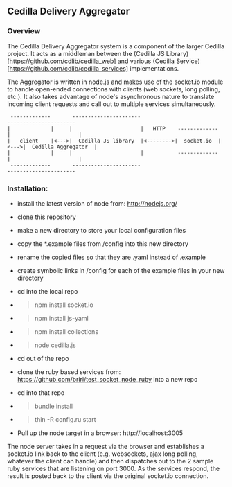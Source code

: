 ## Cedilla Delivery Aggregator

### Overview

The Cedilla Delivery Aggregator system is a component of the larger Cedilla project. It acts as a middleman between the (Cedilla JS Library)[https://github.com/cdlib/cedilla_web] and various (Cedilla Service)[https://github.com/cdlib/cedilla_services] implementations.

The Aggregator is written in node.js and makes use of the socket.io module to handle open-ended connections with clients (web sockets, long polling, etc.). It also takes advantage of node's asynchronous nature to translate incoming client requests and call out to multiple services simultaneously.


```
 -------------       ----------------------                                ----------------------
|             |     |                      |   HTTP    -------------      |                      |
|   client    |<--->|  Cedilla JS library  |<-------->|  socket.io  |<--->|  Cedilla Aggregator  |
|             |     |                      |           -------------      |                      |
 -------------       ----------------------                                ----------------------
```
 

### Installation:

* install the latest version of node from: http://nodejs.org/

* clone this repository

* make a new directory to store your local configuration files

* copy the *.example files from /config into this new directory

* rename the copied files so that they are .yaml instead of .example

* create symbolic links in /config for each of the example files in your new directory 

* cd into the local repo

* > npm install socket.io

* > npm install js-yaml

* > npm install collections

* > node cedilla.js

* cd out of the repo

* clone the ruby based services from: https://github.com/briri/test_socket_node_ruby into a new repo

* cd into that repo

* > bundle install

* > thin -R config.ru start

* Pull up the node target in a browser: http://localhost:3005 

The node server takes in a request via the browser and establishes a socket.io link back to the client (e.g. websockets, ajax long polling, whatever the client can handle) and then dispatches out to the 2 sample ruby services that are listening on port 3000. As the services respond, the result is posted back to the client via the original socket.io connection.

